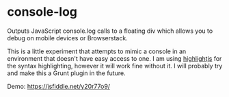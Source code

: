 # console-log
Outputs JavaScript console.log calls to a floating div which allows you to debug on mobile devices or Browserstack.

This is a little experiment that attempts to mimic a console in an environment that doesn't have easy access to one. I am using [highlightjs](highlightjs.org) for the syntax highlighting, however it will work fine without it. I will probably try and make this a Grunt plugin in the future.

Demo: https://jsfiddle.net/y20r77o9/
